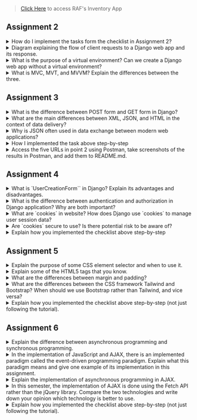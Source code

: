 > [Click Here](https://raf-inventory.adaptable.app/main/) to access RAF's Inventory App

## Assignment 2

<details>
<summary>How do I implement the tasks form the checklist in Assignment 2?</summary>

#### 1. Create a new Django project.
- When creating Django project, I started it with cloning the repository, so I don't have to connect local repository to the Github repository. So, I use this command:
    ```
    git clone [URL]
    ```
- Then I started by creating a virtual environment with:
    ```
    python -m venv env
    ```
- Then I need to activate the virtual environment with the following command:
    ```
    env\Scripts\activate.bat
    ```
- After that I have to set up dependencies, which are components required by the software to function, including libraries, frameworks, or packages. So, we create a .txt file named `requirements.txt`, and add some dependencies.
    ```
    django
    gunicorn
    whitenoise
    psycopg2-binary
    requests
    urllib3
    ```
- Install those dependencies with pip install:
    ```
    pip install -r requirements.txt
    ```
- Finally, I created the Django project with name `assignment2`, and note I don't know how to change this name to a new name because, at first I accidentally create the Django project with this name, and I want to change it with rafinventory, *please help*. I use this following command:
    ```
    django-admin startproject assignment2 .
    ```
- Then, I successfully create the Django project.
- In `settings.py`, I add `"*"` to `ALLOWED_HOSTS` for deployment purposes
- Finally, I create a `.gitignore` file.
#### 2. Create an app with the name main on that project:
- First, I did  it with this following command to create a new application `main`:
    ```
    python manage.py startapp main
    ```
- Then, I have to register `main` application to the project by adding `'main'` in the `INSTALLED_APPS` inside the `settings.py`.
- After that, I created new directory `templates` within the `main` application, and inside it we create `main.html`. Then we successfully create app main with HTML templates.

#### 3. Create URL routing configuration to access the `main` app.
- I add URL routing in `urls.py` to connect it to the `main` view. So, in the `urls.py` inside the `assignment2` directory, I import `include` funtion from module `django.urls`

- I add the URL pattern to direct it to the `main` view inside the `urlpatterns` variable.
    ```py
    path('main/', include('main.urls'))
    ```
- Finally, I successfully create URL routing configuration to the `main` app.

#### 4. Create a model on the main app with the name Item and some mandatory attributes:
- In the `models.py` I create a class named `Item` with this attributes:
    - `name` as the name of the item, with type `CharField`.
    - `amount` as the amount/count of the item, with type `IntegerField`.
    - `description` as the description of the item, with type `TextField`.
    - `category` as the category of the item, with type `TextField`.
    - `power` as the amount of power of the item, with type `IntegerField`.
- Then, I create model migrations with:
    ```
    python manage.py makemigrations
    ```
- After that, I apply the migrations with the local database:
    ```
    python manage.py migrate
    ```

#### 5. Create a funtion in `views.py` that returns an HTML template containing my application name, my name, and my class.
- First, I open `views.py` in the `main` application. Then on the file I add the following import statements, and add function `show_main`:
    ```py
    from django.shortcuts import render

    def show_main(request):
    context = {
        'application_name': 'RAF Inventory',
        'name': 'Rafif Firmansyah Aulia',
        'class': 'PBP KKI'
    }

    return render(request, 'main.html', context)
    ```
- After that, I replace created application name, name, and class in the `main.html` file in `templates`.

#### 6. Create a routing in `urls.py` to map the function `views.py` to an URL.
- I create a file `urls.py` inside `main` application directory, and fill it with this following code:
    ```py
    from django.urls import path
    from main.views import show_main
    
    app_name = 'main'

    urlpatterns = [
       path('', show_main, name='show_main'),
    ]
    ```
#### 7. Deploy the app to adaptable.
- First, perform add, commit, push to the github repository.
- Then, create new app in adaptable, and connect the repository to adaptable.
- After that, I use Python App template and PostgreSQL, then I chose python 3.10 as the version and in the start command I use:
    ```
    python manage.py migrate && gunicorn assignment2.wsgi
    ```
- Then enter the domain name, also check the HTTP Listener on PORT.
- Finally, deploy the app to adaptable.

</details>

<details>
<summary>Diagram explaining the flow of client requests to a Django web app and its response.</summary> 
![Alt text](image-1.png)

</details>

<details>
<summary>What is the purpose of a virtual environment? Can we create a Django web app without a virtual environment?</summary>

Virtual environment is a fundamental tool in Python development. It serves as an isolated workspace, ensuring that each project remains independent of others and the global Python environment. This isolation is critical for managing distinct Python and package versions required for different projects. Analogously, it's akin to maintaining an organized workspace. Just as you wouldn't want your tools intermingled in disarray, virtual environments keep project directories neat and tidy. Additionally, they simplify project sharing and enhance portability. In the context of Django web applications, virtual environments are imperative. They help manage dependencies, ensuring a clean and isolated environment conducive to project development. In conclusion, virtual environments are indispensable for maintaining order, preventing conflicts, and facilitating structured Python project development, particularly for Django web applications.

</details>

<details>
<summary>What is MVC, MVT, and MVVM? Explain the differences between the three.</summary>

- MVC, which stands for Model-View-Controller, is a software architecture. In this pattern, the Model takes care of storing data and managing application logic, the View presents data from the Model to users, and the Controller acts as a middleman between the Model and View.

- MVT, or Model-View-Template, is another software design pattern. Similar to MVC, the Model is responsible for data and application logic, the View displays data from the Model, and it connects this data to a Template. The Template defines how the user interface should look.

- MVVM, short for Model-View-ViewModel, is yet another architectural pattern. Here, the Model still stores data and logic, the View shows this data, and the ViewModel transforms data from the Model into a format that's easily presented and interacted with by the View.

MVC and MVT are quite alike, differing mainly in the terminology they use and how they implement their specific frameworks. On the other hand, MVVM emphasizes a clear separation between the View and ViewModel, focusing on data binding and two-way communication between them.

</details>

## Assignment 3

<details>
<summary>What is the difference between POST form and GET form in Django?</summary>

#### GET Form:
- Data is appended to the URL as query parameters.
- Data is visible in the URL.
- Used for read-only operations and sharing URLs.
- Limited data size due to URL length restrictions.

#### POST Form:
- Data is sent in the HTTP request body.
- Data is not visible in the URL.
- Used for operations that modify server-side data.
- No inherent data size limitations.

In Django, you can access form data via both POST and GET requests using the request object in your views. The choice depends on data sensitivity, the type of operation, and data size considerations.

</details>

<details>
<summary>What are the main differences between XML, JSON, and HTML in the context of data delivery?</summary>

#### Purpose:
- XML: Primarily for structured data exchange.
- JSON: Lightweight data exchange format.
- HTML: For creating web content.

#### Syntax:
- XML: Verbose with explicit tags.
- JSON: Simple key-value pairs and arrays.
- HTML: Uses specific tags for web content.

#### Data Types:
- XML: No built-in data types.
- JSON: Supports basic data types.
- HTML: Focuses on text, links, and media.

#### Readability:
- XML: Less human-readable.
- JSON: Highly readable.
- HTML: Designed for human consumption.

#### Usage:
- XML: Configuration files, data exchange.
- JSON: Web APIs, data exchange.
- HTML: Web content presentation.

</details>

<details>
<summary>Why is JSON often used in data exchange between modern web applications?</summary>

JSON is popular in web applications because it's lightweight, human-readable, works with any programming language, and is secure. Its efficiency, native JavaScript support, and compatibility with cross-domain requests make it a preferred format for data exchange, especially in web APIs.

</details>

<details>
<summary>How I implemented the task above step-by-step</summary>

 - Before creating form input, I have to implement a skeleton as a  view structure.

 - First I create a folder named `templates` in the root directory. Inside that I create a file named `based.html`. Inside of it I insert:

    ```html
    {% load static %}
    <!DOCTYPE html>
    <html lang="en">
        <head>
            <meta charset="UTF-8" />
            <meta
                name="viewport"
                content="width=device-width, initial-scale=1.0"
            />
            {% block meta %}
            {% endblock meta %}
        </head>

        <body>
            {% block content %}
            {% endblock content %}
        </body>
    </html>
    ```
- In the `settings.py` on the `assignment2` folder, I enable the detection of `base.html` as a template file

- In `templates` inside `main` folder, I change `main.html` with:
    ```html
    {% extends 'base.html' %}

    {% block content %}
        <h1>RAF Inventory</h1>

        <h5>Application name:</h5>
        <p>{{ application_name }}</p>

        <h5>Name:</h5>
        <p>{{ name }}</p>

        <h5>Class:</h5>
        <p>{{ class }}</p>
    {% endblock content %}
    ```

- Then, I start to create a Data input Form

- I create a new file inside `main` named `forms.py`, which is used to create a form structure that accepts data. Fill it with:
    ```py
    from django.forms import ModelForm
    from main.models import Item

    class ItemForm(ModelForm):
        class Meta:
            model = Item
            fields = ["name", "amount", "description", "category", "power"]
    ```
- In `views.py` in the `main` I add some of the code with import and a new function called `create_item`.
    ```py
    from django.http import HttpResponseRedirect
    from django.urls import reverse
    from main.forms import ItemForm
    from main.models import Item

    def create_item(request):
    form = ItemForm(request.POST or None)

    if form.is_valid() and request.method == "POST":
        form.save()
        return HttpResponseRedirect(reverse('main:show_main'))

    context = {'form': form}
    return render(request, "create_item.html", context)
    ```

- Then I change the `show_main` function inside this file with:
    ```py
    def show_main(request):
    items = Item.objects.all()

    context = {
        'application_name': 'RAF Inventory',
        'name': 'Rafif Firmansyah Aulia',
        'class': 'PBP KKI',
        'items': items,
    }

    return render(request, 'main.html', context)
    ```

- On `urls.py` inside `main` folder, I import previously created funtion, which is `create_item`.

- And I add new url path inside the `urlpatterns` to access the new importedd function.

- In `templates` directory inside `main`, I created new HTML file `create_item.html`. And fill it with this:
    ```py
    {% extends 'base.html' %} 

    {% block content %}
    <h1>Add New Item</h1>

    <form method="POST">
        {% csrf_token %}
        <table>
            {{ form.as_table }}
            <tr>
                <td></td>
                <td>
                    <input type="submit" value="Add Item"/>
                </td>
            </tr>
        </table>
    </form>

    {% endblock %}
    ```

- In `main.html` I modified new code between `{% block content %}` and `{% endblock content %}`.
    ```html
    <table>
        <tr>
            <th>Name</th>
            <th>Amount</th>
            <th>Description</th>
            <th>Category</th>
            <th>Power</th>
            <th>Date Added</th>
        </tr>

        {% comment %} Below is how to show the item data {% endcomment %}

        {% for item in items %}
            <tr>
                <td>{{item.name}}</td>
                <td>{{item.price}}</td>
                <td>{{item.description}}</td>
                <td>{{item.category}}</td>
                <td>{{item.power}}</td>
                <td>{{item.date_added}}</td>
            </tr>
        {% endfor %}
    </table>

    <br />

    <a href="{% url 'main:create_item' %}">
        <button>
            Add New Item
        </button>
    </a>

    {% endblock content %}
    ```

- After that I run migrate because I tried running with `py manage.py runserver` and it didn't work. So i run `py manage.py makemigrations` and after that `py manage.py makemigrations`.

- in `views.py` in the `main` folder I add import `HttpResponse` and `serializers` and add a new function called `show_xml` . This what I add:
    ```py
    from django.http import HttpResponse
    from django.core import serializers

    def show_xml(request):
        data = Item.objects.all()
        return HttpResponse(serializers.serialize("xml", data), content_type="application/xml")
    ```
- In `urls.py` inside `main`. I import the created function `show_xml`.
- Then route the urls path in the `urlpatterns`:
    ```py
    path('xml/', show_xml, name='show_xml'),
    ```
    add this code.

- Do the same thing with the **JSON**.

- I want to get the xml and json by ID. Firstly, I created new function `show_xml_by_id` with this code:
    ```py
    def show_xml_by_id(request, id):
        data = Item.objects.filter(pk=id)
        return HttpResponse(serializers.serialize("xml", data), content_type="application/xml")
    ```
    After that I import the code to `urls.py` and add path to `urlpatterns`.

- To implement the ** JSON by ID** I just do the same thing like the xml.

</details>

<details>
<summary>Access the five URLs in point 2 using Postman, take screenshots of the results in Postman, and add them to README.md.</summary>

- **HTML**
![Alt text](image-2.png)

- **XML**
![Alt text](image-3.png)

- **JSON**
![Alt text](image-4.png)

- **XML by ID**
![Alt text](image-5.png)

- **JSON by ID**
![Alt text](image-6.png)

</details>

## Assignment 4

<details>
<summary>What is `UserCreationForm`` in Django? Explain its advantages and disadvantages.</summary>

In Django, UserCreationForm is a built-in form class for creating user registration forms. It simplifies the process by providing fields for common registration data like username and password, along with validation. This form integrates seamlessly with Django's authentication system, making it easy to manage user accounts in Django applications. Developers can also customize it to fit their project's specific needs.

### Advantages of using the UserCreationForm, in Django:

1. `Ease of Use`: The UserCreationForm simplifies the process of creating user registration forms making it user friendly and straightforward.

2. `Integration`: It seamlessly integrates with Djangos authentication system ensuring an cohesive experience for users.

3. `Validation`: The UserCreationForm provides built in validation for fields ensuring data integrity and accuracy.

4. `Customization`: You have the flexibility to extend and customize the UserCreationForm according to your projects needs allowing for adaptability.

5. `Security`: The UserCreationForm takes care of security aspects such as password hashing ensuring that user credentials are stored securely.

6. `Consistency`: By utilizing the UserCreationForm you can maintain an user registration experience throughout your project promoting familiarity and ease of use.

### Disadvantages of using the UserCreationForm:

1. `Limited Fields`: The predefined set of fields offered by the UserCreationForm may not cover all requirements to your project. Additional customization might be necessary in cases.

2. `Flexibility`: Depending on your projects needs there could be instances where the default functionality provided by the UserCreationForm might not fully meet your requirements or necessitate additional modifications.

3. `Localization Effort`: If you require support in your application integrating it with the UserCreationForm might require some effort to ensure proper localization.

</details>

<details>
<summary>What is the difference between authentication and authorization in Django application? Why are both important?</summary>

Authentication verifies a user's identity, while authorization determines what actions or resources they can access. Both are vital for the security and functionality of a Django application, ensuring that users have the right level of access and protection of sensitive data.

</details>

<details>
<summary>What are `cookies` in website? How does Django use `cookies` to manage user session data?</summary>

Cookies are small data files sent from a web server to a user's browser and stored on their device. They're used for various purposes, including session management, remembering user preferences, tracking user behavior, etc. Django uses cookies for session management. When a user visits a Django site, it generates a unique session ID stored in a cookie. Django then stores user-specific data associated with that ID on the server. This allows Django to remember user sessions, authentication, and preferences across requests, making it easier to build interactive web applications.

</details>

<details>
<summary>Are `cookies` secure to use? Is there potential risk to be aware of?</summary>

Cookies themselves are not inherently secure. Their security depends on how they are used and the precautions taken by developers. Security risks include data exposure, session hijacking, and potential for cross-site scripting (XSS) or cross-site request forgery (CSRF) attacks. Properly configured and managed cookies can be secure, but developers must implement best practices to mitigate risks.

</details>

<details>
<summary>Explain how you implemented the checklist above step-by-step</summary>
- Firstly, I created Registration form

- Start with creating function `register` inside views.py with parameter `request`.

- Add imports for `redirects`, `UserCreationForm`, and `messages`.

- The funtion for `register` are:
    ```py
    def register(request):
        form = UserCreationForm()

        if request.method == "POST":
            form = UserCreationForm(request.POST)
            if form.is_valid():
                form.save()
                messages.success(request, 'Your account has been successfully created!')
                return redirect('main:login')
        context = {'form':form}
        return render(request, 'register.html', context)
    ```

- followed by creating `register.hmtl` inside `main/templates` directory, and create the HTML file for the Register new account page.

- Then we add path to the `urlpatterns`.

- After that I moved on to creating the login function. Start by importinng `authenticate` and `login` into the `views.py`.

- Then I add the `login_user` function to authenticate user.
    ```py
    def login_user(request):
        if request.method == 'POST':
            username = request.POST.get('username')
            password = request.POST.get('password')
            user = authenticate(request, username=username, password=password)
            if user is not None:
                login(request, user)
                return redirect('main:show_main')
            else:
                messages.info(request, 'Sorry, incorrect username or password. Please try again.')
        context = {}
        return render(request, 'login.html', context)
    ```

- Next I create new HTML file for login in the same directory as the `register.hmtl`.

- After that I create path for login_user in the `urlpatterns`

- Lastly, I have to create the Logout function into the website. The steps are the same like both of the function. In the function I add:
    ```py
    def logout_user(request):
        logout(request)
        return redirect('main:login')
    ```

- Then I add button for logout in the `main.html` and create path in the `urls.py`

- To restricts access for the User has to login/register into the main page, I import `login_required` into the `views.py`.

- The important part, I add the `@login_required(login_url='/login')` above the `show_main` function to restricts access to the main page only to the authenticated users.

- To use data from cookies I have to add last login feature.

- First, start with importing `datetime` into the `views.py`, then inside the `login_user` funtion modify the code inside `if user is not None` like this:
    ```py
    if user is not None:
        login(request, user)
        response = HttpResponseRedirect(reverse("main:show_main")) 
        response.set_cookie('last_login', str(datetime.datetime.now()))
        return response
    ```

- In the `show_main` funtion, I modified the `context = {}` inside `show_main` with this:

    ```py
    context = {
        'application_name': 'RAF Inventory',
        'name': request.user.username,
        'class': 'PBP KKI',
        'items': items,
        'data_count': data_count,
        'last_login': request.COOKIES['last_login']
        if 'last_login' in request.COOKIES.keys()
        else "",
    }
    ```
    the `if 'last_login' in request.COOKIES.keys()` i get it from pak Daya in the class session, it is to avoid the bug inside my code, because before adding this code I manage to encounter error while opening the localhost with the `last_login` error, and have to delete all the cookies in the browser.

- Then modify the `logout_user` with:
    ```py
    def logout_user(request):
        logout(request)
        response = HttpResponseRedirect(reverse('main:login'))
        response.delete_cookie('last_login')
        return response
    ```

- To connect the Item model to User model, I have to import `User` into the `models.py`.

- On the class Item i add this following code:
    ```py
    class Item(models.Model):
        user = models.ForeignKey(User, on_delete=models.CASCADE)
   ```

- Then in the `create_item` on `views.py` modify the code as this:
    ```py
    def create_item(request):
        form = ItemForm(request.POST or None)

        if form.is_valid() and request.method == "POST":
            item = form.save(commit=False)
            item.user = request.user
            item.save()
            return HttpResponseRedirect(reverse('main:show_main'))
    ```

- Then modify the `show_main` function with:
    ```py
    def show_main(request):
        items = Item.objects.filter(user=request.user)

        context = {
            'name': request.user.username,
    ```

- Then run `migrations` after changing the models.

</details>

## Assignment 5

<details>
<summary>Explain the purpose of some CSS element selector and when to use it.</summary>

1. `Universal Selector (*)`: Targets all elements on a page, sparingly used for common styles or resets.

2. `Type or Tag Selector`: Targets elements by their HTML tag name `(e.g., <h1>, <p>)`, used for styling all instances of a specific tag.

3. `Class Selector (.classname)`: Targets elements with a specific class attribute value, versatile for styling multiple elements with the same class.

4. `ID Selector (#idname)`: Targets a unique element with a specific id attribute value, suitable for styling a single, unique element.

5. `Attribute Selector ([attribute=value])`: Targets elements with a specific attribute and value, used for styling elements with a particular attribute value.

6. `Pseudo-class Selector (:pseudo-class)`: Targets elements in specific states or conditions, used for adding interactivity or styling based on user actions or element states.

</details>

<details>
<summary>Explain some of the HTML5 tags that you know.</summary>

1. `<nav>`: Defines a navigation menu or links to other pages. It's used for grouping navigation-related content, such as menus and links.

2. `<section>`: Represents a thematic grouping of content, such as chapters, articles, or subsections. It helps in organizing content and providing structural clarity.

3. `<details>` and `<summary>`: `<details>` is used to create a disclosure widget for additional information, and `<summary>` provides a label or summary for the details that can be expanded or collapsed.

</details>

<details>
<summary>What are the differences between margin and padding?</summary>

- Margin affects the space outside the element, influencing its position relative to other elements on the page.

- Padding affects the space inside the element, influencing the space between the content and the element's border.

</details>

<details>
<summary>What are the differences between the CSS framework Tailwind and Bootstrap? When should we use Bootstrap rather than Tailwind, and vice versa?</summary>

**Tailwind CSS and Bootstrap differ in their:**

1. Approach:

    - Tailwind: Utility-first, fine-grained control.
    - Bootstrap: Component-based, pre-designed components.

2. Customization:

    - Tailwind: Highly customizable.
    - Bootstrap: Limited customization.

3. File Size:

    - Tailwind: Smaller due to selective CSS.
    - Bootstrap: Larger, includes all component styles.

3. Learning Curve:

    - Tailwind: Steeper.
    - Bootstrap: Easier, beginner-friendly.

**Tailwind CSS:**
- Need fine-grained styling control.
- Prioritize customization.
- Comfortable with utility-first approach.

**Bootstrap:**
- Rapid prototyping.
- Prefer ready-made components.
- Simplicity and ease of use are key.

</details>

<details>
<summary>Explain how you implemented the checklist above step-by-step (not just following the tutorial).</summary>

- First I Add Bootstrap to the Django project by adding `<meta name="viewport">` inside `templates/base.html` file.

- Then I add Bootstrap and JavaScript by inserting both links into `templates/base.html`:
    ```html
    <head>
        {% block meta %}
            ...
        {% endblock meta %}
        <link href="https://cdn.jsdelivr.net/npm/bootstrap@5.3.2/dist/css/bootstrap.min.css" rel="stylesheet" integrity="sha384-T3c6CoIi6uLrA9TneNEoa7RxnatzjcDSCmG1MXxSR1GAsXEV/Dwwykc2MPK8M2HN" crossorigin="anonymous">
        <script src="https://code.jquery.com/jquery-3.6.0.min.js" integrity="sha384-KyZXEAg3QhqLMpG8r+J4jsl5c9zdLKaUk5Ae5f5b1bw6AUn5f5v8FZJoMxm6f5cH1" crossorigin="anonymous"></script>
    </head>
    ```
- Then I start by adding navbar into the application, I create it's own `navbar.html` in `main/templates` then I add this code:
    ```html
    {% block content %}
    <style>
        ul {
            list-style-type: none;
            margin: 0;
            padding: 0;
            overflow: hidden;
            background-color: #0000ff;
        }
        li {
            float: left;
        }
        li a {
            display: block;
            color: white;
            text-align: center;
            padding: 14px 16px;
            text-decoration: none;
        }
        li a:hover {
            background-color: #27a1ff;
        }
        .navbar-text {
            color: white;
            padding: 14px 16px;
        }
    </style>

    <ul>
        <li><a href="/">Home</a></li>
        <li class="navbar-text">Welcome to RAF Inventory</li>
        <li style="float:right"><a class="active" href="{% url 'main:logout' %}">Logout</a></li>
    </ul>
    {% endblock content %}
    ```

- Then if I want to show navbar in certain pages I just use `{% include 'navbar.html' %}` at the very top of the html file after block content.

- Then I create Edit Function into the application. Inside `views.py` add this following code:
    ```py
    def edit_item(request, id):
        item = Item.objects.get(pk = id)
        form = ItemForm(request.POST or None, instance=item)
        if form.is_valid() and request.method == "POST":
            form.save()
            return HttpResponseRedirect(reverse('main:show_main'))
        context = {'form': form}
        return render(request, "edit_product.html", context)
    ```

- Later on the html file of `edit_item.html` we modify the layout using bootstrap.

- Add import `edit_item` into `urls.py` and add path into `urlpatterns`

- After that, add buttons into `main.html` for `edit_item` pages.

### Modifying templates using bootstrap

- for `main.html`:

    ```html
    {% extends 'base.html' %}

    {% block content %}
    {% include 'navbar.html' %}

    <style>
        @import url('https://fonts.googleapis.com/css2?family=Poppins:wght@700&display=swap');
        html * {
            font-family: 'Poppins', sans-serif;
        }
        table {
        border-collapse: collapse;
        width: 80%;
        margin: 20px auto; 
        }

        td, th {
        border: 2px solid black;
        padding: 10px;
        text-align: center;
        background-color: rgb(206, 221, 255);
        }

        th {
        background-color: rgb(75, 132, 255);
        }

        body {
        background-color: rgb(255, 255, 255);
        margin: 0;
        padding: 0;
        text-align: center;
        }

        h1, h5, p {
        padding-left: 20px;
        margin: 10px 0; /* Berikan margin atas dan bawah yang lebih besar pada elemen-elemen ini */
        text-align: left;
        }
        </style>
        <h1 style="color: rgb(0, 81, 255);">RAF Inventory</h1> <hr>

        <h5>Account:</h5>
        <p>{{ name }}</p>

        <h5 style="text-align: center;">Inventory</h5>

    <table>
        <tr style="border: 2px solid black;">
            <th style="border: none;">Name</th>
            <th style="border: none;">Amount</th>
            <th style="border: none;">Description</th>
            <th style="border: none;">Category</th>
            <th style="border: none;">Power</th>
            <th style="border: none;"></th>
            <th style="border: none;"></th>
        </tr>

        {% comment %} Below is how to show the item data {% endcomment %}

        {% for item in items %}
            <tr>
                <td>{{item.name}}</td>
                <td>
                    <div style="display: flex; justify-content: space-between; align-items: center;">
                        <a style="text-decoration: none; color: black;" href="decrement/{{item.id}}">-</a>
                                {{ item.amount }}
                        <a style="text-decoration: none; color: black;" href="increment/{{item.id}}">+</a>
                    </div>
                    </td>
                <td>{{item.description}}</td>
                <td>{{item.category}}</td>
                <td>{{item.power}}</td>
                <td>
                    <a href="delete/{{item.id}}">
                        <button style="background-color: rgb(126, 167, 255);">
                            Remove
                        </button>
                    </a>
                </td>
                <td>
                    <a href="{% url 'main:edit' item.pk %}">
                        <button style="background-color: rgb(126, 167, 255);">
                            Edit
                        </button>
                    </a>
                </td>
            </tr>
        {% endfor %}
    </table>


    <br />
    <p style="text-align: center;">You have inserted {{ data_count }} items in this app</p>

    <a href="{% url 'main:create_item' %}">
        <button style="background-color: rgb(126, 167, 255);">
            Create Item
        </button>
    </a>

    <p>Last login session: {{ last_login }}</p>
    {% endblock content %}
    ```

- for `login.html`:

    ```html
    {% extends 'base.html' %}

    {% block meta %}
        <title>Login</title>
    {% endblock meta %}

    {% block content %}
    <style>
    .gradient-custom-2 {
        /* fallback for old browsers */
        background: #5f5dff;
        
        /* Chrome 10-25, Safari 5.1-6 */
        background: -webkit-linear-gradient(to right, #0000ff, #ff0000);
        
        /* W3C, IE 10+/ Edge, Firefox 16+, Chrome 26+, Opera 12+, Safari 7+ */
        background: linear-gradient(to right, #0000ff, #ff0000);
        }
        
        @media (min-width: 768px) {
        .gradient-form {
        height: 100vh !important;
        }
        }
        @media (min-width: 769px) {
        .gradient-custom-2 {
        border-top-right-radius: .3rem;
        border-bottom-right-radius: .3rem;
        }
        }
    </style>

    <section class="h-100 gradient-form" style="background-color: #eee;">
        <div class="container py-5 h-100">
        <div class="row d-flex justify-content-center align-items-center h-100">
            <div class="col-xl-10">
            <div class="card rounded-3 text-black">
                <div class="row g-0">
                <div class="col-lg-6">
                    <div class="card-body p-md-5 mx-md-4">
    
                    <div class="text-center">
                        <h4 class="mt-1 mb-5 pb-1">RAF Item Storage</h4>
                    </div>
    
                    <form method="POST" action="">
                        {% csrf_token %}
    
                        <div class="form-outline mb-4">
                            <input type="text" name="username" placeholder="Username" class="form-control">
                        <label class="form-label" for="form2Example11">Username</label>
                        </div>
    
                        <div class="form-outline mb-4">
                            <input type="password" name="password" placeholder="Password" class="form-control"></td>
                        <label class="form-label" for="form2Example22">Password</label>
                        </div>
    
                        <div class="text-center pt-1 mb-5 pb-1">
                        <button class="btn btn-primary btn-block fa-lg gradient-custom-2 mb-3" type="submit" value="Login">Log
                            in</button>
                        </div>
    
                        <div class="d-flex align-items-center justify-content-center pb-4">
                        <p class="mb-0 me-2">Don't have an account?</p>
                        <a class="btn btn-outline-danger" href="{% url 'main:register' %}">Register</a>
                        </div>
    
                    </form>
    
                    </div>
                </div>
                <div class="col-lg-6 d-flex align-items-center gradient-custom-2">
                    <div class="text-white px-3 py-4 p-md-5 mx-md-4">
                    <h4 class="mb-3">Welcome to RAF Item Storage</h4>
                    </div>
                </div>
                </div>
            </div>
            </div>
        </div>
        </div>
    </section>

    {% endblock content %}
    ```

- for `register.html`:

    ```html
    {% extends 'base.html' %}

    {% block meta %}
        <title>Register</title>
    {% endblock meta %}

    {% block content %}  
    <style>
    .gradient-custom-2 {
        /* fallback for old browsers */
        background: #5f5dff;
        
        /* Chrome 10-25, Safari 5.1-6 */
        background: -webkit-linear-gradient(to right, #0000ff, #ff0000);
        
        /* W3C, IE 10+/ Edge, Firefox 16+, Chrome 26+, Opera 12+, Safari 7+ */
        background: linear-gradient(to right, #0000ff, #ff0000);
        }
        
        @media (min-width: 768px) {
        .gradient-form {
        height: 100vh !important;
        }
        }
        @media (min-width: 769px) {
        .gradient-custom-2 {
        border-top-right-radius: .3rem;
        border-bottom-right-radius: .3rem;
        }
        }
    </style>

    <section class="h-100 gradient-form" style="background-color: #eee;">
        <div class="container py-5 h-100">
        <div class="row d-flex justify-content-center align-items-center h-100">
            <div class="col-xl-10">
            <div class="card rounded-3 text-black">
                <div class="row g-0">
                <div class="col-lg-6">
                    <div class="card-body p-md-5 mx-md-4">
    
                    <div class="text-center">
                        <h4 class="mt-1 mb-5 pb-1">Register Account</h4>
                    </div>
    
                    <form method="POST" action="">
                        {% csrf_token %}
    
                        <div class="form-outline mb-4">
                            <input type="text" name="username" maxlength="150" class="form-control" autocapitalize="none" autocomplete="username" autofocus required id="id_username">
                        <label class="form-label" for="id_username">Username</label>
                        </div>
    
                        <div class="form-outline mb-4">
                            <input type="password" name="password1" class="form-control" autocomplete="new-password" required id="id_password1" aria-autocomplete="list"></td>
                        <label class="form-label" for="id_password1">Password</label>
                        </div>

                        <div class="form-outline mb-4">
                            <input type="password" name="password2" class="form-control" autocomplete="new-password" required id="id_password2"></td>
                        <label class="form-label" for="id_password2">Password Confirmation</label>
                        </div>
    
    
                        <div class="text-center pt-1 mb-5 pb-1">
                        <button class="btn btn-primary btn-block fa-lg gradient-custom-2 mb-3" type="submit" value="Register">Register</button>
                        </div>
    
    
                    </form>
    
                    </div>
                </div>
                <div class="col-lg-6 d-flex align-items-center gradient-custom-2">
                    <div class="text-white px-3 py-4 p-md-5 mx-md-4">
                    <h4 class="mb-3">RAF Inventory</h4>
                    </div>
                </div>
                </div>
            </div>
            </div>
        </div>
        </div>
    </section>

    {% endblock content %}
    ```

- for `create_item`:

    ```html
    {% extends 'base.html' %} 

    {% block content %}
    {% include 'navbar.html' %}

    <style>
    .gradient-custom {
        /* fallback for old browsers */
        background: #14bdff;
        
        /* Chrome 10-25, Safari 5.1-6 */
        background: -webkit-linear-gradient(to right, rgb(255, 0, 0), rgb(0, 0, 255));
        
        /* W3C, IE 10+/ Edge, Firefox 16+, Chrome 26+, Opera 12+, Safari 7+ */
        background: linear-gradient(to right, rgb(255, 0, 0), rgb(0, 0, 255))
        }
    </style>

    <section class="vh-120 gradient-custom">
        <div class="container py-5 h-100">
        <div class="row d-flex justify-content-center align-items-center h-100">
            <div class="col-12 col-md-8 col-lg-6 col-xl-5">
            <div class="card bg-dark text-white" style="border-radius: 1rem;">
                <div class="card-body p-5 text-center">
                <div class="mb-md-5 mt-md-4 pb-5">
                    
                    <h2 class="fw-bold mb-2">Create Item</h2>
                    <p class="text-white-50 mb-5">Please enter specific item that you want to store!</p>
                    
                    <form method="POST" action="#">
                        {% csrf_token %}
                            <div class="form-outline form-white mb-4">
                                <input type="text" name="name" class="form-control form-control-lg" maxlength="255" required id="id_name"/>
                                <label class="form-label" for="id_name">Name</label>
                                </div>
            
                            <div class="form-outline form-white mb-4">
                                <input type="number" name="amount" id="id_amount" class="form-control form-control-lg" required/>
                                <label class="form-label" for="id_amount">Amount</label>
                                </div>
                            
                            <div class="form-outline form-white mb-4">
                                <textarea name="description" cols="20" rows="10" required="" id="id_description" data-gramm="false" wt-ignore-input="true" class="form-control form-control-lg"></textarea>
                                <label class="form-label" for="id_description">Description</label>
                                </div>
                            
                            <div class="form-outline form-white mb-4">
                                <textarea name="category" cols="40" rows="10" required="" id="id_category" data-gramm="false" wt-ignore-input="true" class="form-control form-control-lg"></textarea>
                                <label class="form-label" for="id_category">Category</label>
                                </div>
                            
                            <div class="form-outline form-white mb-4">
                                <input type="number" name="power" id="id_power" class="form-control form-control-lg" required/>
                                <label class="form-label" for="id_power">Power</label>
                                </div>
            
                            <input class="btn btn-outline-light btn-lg px-5" type="submit" value="Add Item"/>
                        </form>
                </div>
                </div>
            </div>
            </div>
        </div>
        </div>
    </section>
    {% endblock %}
    ```

- for `edit_item,htmnl`:

    ```html
    {% extends 'base.html' %}

    {% load static %}

    {% block content %}

    {% include 'navbar.html' %}

    <style>
    .gradient-custom {
        /* fallback for old browsers */
        background: #14bdff;
        
        /* Chrome 10-25, Safari 5.1-6 */
        background: -webkit-linear-gradient(to right, rgb(255, 0, 0), rgb(0, 0, 255));
        
        /* W3C, IE 10+/ Edge, Firefox 16+, Chrome 26+, Opera 12+, Safari 7+ */
        background: linear-gradient(to right, rgb(255, 0, 0), rgb(0, 0, 255))
        }
    </style>

    <section class="vh-120 gradient-custom">
        <div class="container py-5 h-100">
        <div class="row d-flex justify-content-center align-items-center h-100">
            <div class="col-12 col-md-8 col-lg-6 col-xl-5">
            <div class="card bg-dark text-white" style="border-radius: 1rem;">
                <div class="card-body p-5 text-center">
                <div class="mb-md-5 mt-md-4 pb-5">
                    
                    <h2 class="fw-bold mb-2">Edit Item</h2>
                    <p class="text-white-50 mb-5">You can freely edit item in this inventory!</p>
                    
                    <form method="POST" action="#">
                        {% csrf_token %}
                            <div class="form-outline form-white mb-4">
                                <input type="text" name="name" class="form-control form-control-lg" maxlength="255" required id="id_name" value="{{form.instance.name}}"/>
                                <label class="form-label" for="id_name">Name</label>
                                </div>
            
                            <div class="form-outline form-white mb-4">
                                <input type="number" name="amount" id="id_amount" class="form-control form-control-lg" required value="{{form.instance.amount}}"/>
                                <label class="form-label" for="id_amount">Amount</label>
                                </div>
                            
                            <div class="form-outline form-white mb-4">
                                <textarea name="description" cols="20" rows="10" required="" id="id_description" data-gramm="false" wt-ignore-input="true" class="form-control form-control-lg">{{form.instance.description}}</textarea>
                                <label class="form-label" for="id_description">Description</label>
                                </div>
                            
                            <div class="form-outline form-white mb-4">
                                <textarea name="category" cols="40" rows="10" required="" id="id_category" data-gramm="false" wt-ignore-input="true" class="form-control form-control-lg">{{form.instance.category}}</textarea>
                                <label class="form-label" for="id_category">Category</label>
                                </div>
                            
                            <div class="form-outline form-white mb-4">
                                <input type="number" name="power" id="id_power" class="form-control form-control-lg" required value="{{form.instance.power}}"/>
                                <label class="form-label" for="id_power">Power</label>
                                </div>
            
                            <input class="btn btn-outline-light btn-lg px-5" type="submit" value="Edit Item"/>
                        </form>
                </div>
                </div>
            </div>
            </div>
        </div>
        </div>
    </section>
    {% endblock %}
    ```
</details>

## Assignment 6

<details>
<summary>Explain the difference between asynchronous programming and synchronous programming.</summary>


- Synchronous programming executes tasks in a predictable, sequential order, one after the other, potentially causing delays and blocking the program. Asynchronous programming, on the other hand, enables tasks to run concurrently and independently, using mechanisms like callbacks or promises to coordinate their execution. It is ideal for non-blocking, parallel tasks, making it suitable for operations such as I/O and network requests, ensuring program responsiveness.
</details>

<details>
<summary>In the implementation of JavaScript and AJAX, there is an implemented paradigm called the event-driven programming paradigm. Explain what this paradigm means and give one example of its implementation in this assignment.</summary>

- Event-driven programming is a paradigm where a program's flow is determined by events, such as user interactions. In JavaScript and AJAX, it's used extensively for creating interactive web applications. For example, when a user clicks a button on a webpage, an event handler function is executed in response to that specific event, making the application dynamic and responsive.
</details>

<details>
<summary>Explain the implementation of asynchronous programming in AJAX.
</summary>

- In AJAX, asynchronous programming allows web applications to send and receive data without blocking the user interface. It's implemented by making asynchronous requests using techniques like the fetch API. These requests run in the background, and when a response is ready, callbacks or promises handle the data. This ensures that the application remains responsive, and error handling is also a part of the process.
</details>

<details>
<summary>In this semester, the implementation of AJAX is done using the Fetch API rather than the jQuery library. Compare the two technologies and write down your opinion which technology is better to use.
</summary>

- In my opinion, for modern web development, the Fetch API is typically the better choice due to its lightweight nature, native browser support, and the use of promises. This approach promotes cleaner, more modern coding practices. However, if I need to support older browsers or require the extensive community and plugin support that jQuery offers, it can still be a relevant choice, especially for legacy systems or projects with a heavy reliance on jQuery-dependent plugins. My decision should be based on my project's specific requirements and my team's expertise.
</details>

<details>
<summary>Explain how you implemented the checklist above step-by-step (not just following the tutorial).
</summary>

- First, create new `get_product_json` function in `views.py`.
    ```py
    def get_product_json(request):
        product_item = Product.objects.all()
        return HttpResponse(serializers.serialize('json', product_item))
    ```

- After that, create a new `add_product_ajax`, before that we import `csrf_exempt` in `views.py`, then add this code:
    ```py
    @csrf_exempt
    def add_product_ajax(request):
        if request.method == 'POST':
            name = request.POST.get("name")
            price = request.POST.get("price")
            description = request.POST.get("description")
            user = request.user

            new_product = Product(name=name, price=price, description=description, user=user)
            new_product.save()

            return HttpResponse(b"CREATED", status=201)

        return HttpResponseNotFound()
    ```
</details>